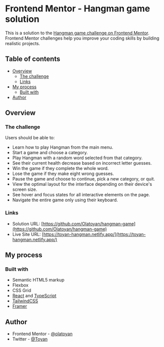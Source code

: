 # Frontend Mentor - Hangman game solution

This is a solution to the [Hangman game challenge on Frontend Mentor](https://www.frontendmentor.io/challenges/hangman-game-rsQiSVLGWn). Frontend Mentor challenges help you improve your coding skills by building realistic projects.

## Table of contents

- [Overview](#overview)
  - [The challenge](#the-challenge)
  - [Links](#links)
- [My process](#my-process)
  - [Built with](#built-with)
- [Author](#author)

## Overview

### The challenge

Users should be able to:

- Learn how to play Hangman from the main menu.
- Start a game and choose a category.
- Play Hangman with a random word selected from that category.
- See their current health decrease based on incorrect letter guesses.
- Win the game if they complete the whole word.
- Lose the game if they make eight wrong guesses.
- Pause the game and choose to continue, pick a new category, or quit.
- View the optimal layout for the interface depending on their device's screen size.
- See hover and focus states for all interactive elements on the page.
- Navigate the entire game only using their keyboard.

### Links

- Solution URL: [https://github.com/Olatoyan/hangman-game](https://github.com/Olatoyan/hangman-game)
- Live Site URL: [https://toyan-hangman.netlify.app/](https://toyan-hangman.netlify.app/)

## My process

### Built with

- Semantic HTML5 markup
- Flexbox
- CSS Grid
- [React](https://reactjs.org/) and [TypeScript](https://www.typescriptlang.org/)
- [TailwindCSS](https://tailwindcss.com/)
- [Framer](https://www.framer.com/motion/)

## Author

- Frontend Mentor - [@olatoyan](https://www.frontendmentor.io/profile/olatoyan)
- Twitter - [@Toyan](https://www.twitter.com/_annonnymouss_)
